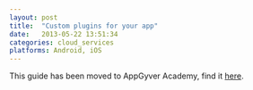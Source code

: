 ```yaml
---
layout: post
title:  "Custom plugins for your app"
date:   2013-05-22 13:51:34
categories: cloud_services
platforms: Android, iOS
---
```


This guide has been moved to AppGyver Academy, find it [here](https://academy.appgyver.com/categories/7-extending-with-plugins/contents/10-configuring-custom-phonegap-plugins).